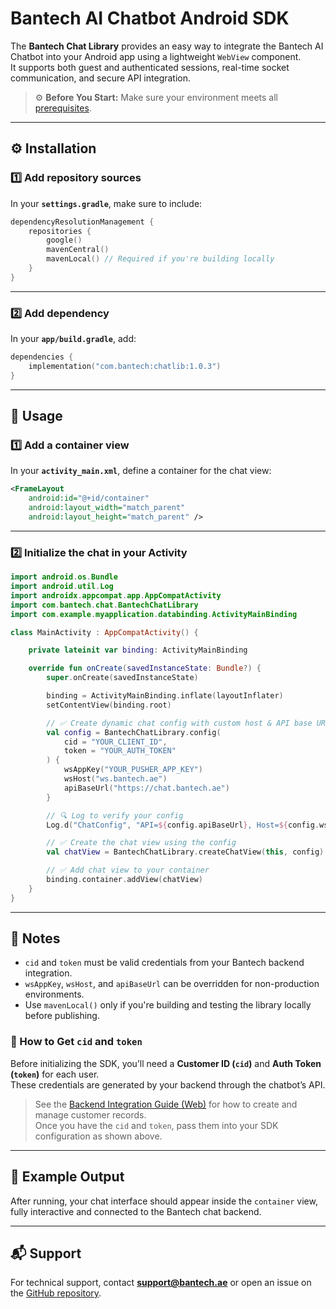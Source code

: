 # Bantech AI Chatbot Android SDK

The **Bantech Chat Library** provides an easy way to integrate the Bantech AI Chatbot into your Android app using a lightweight `WebView` component.  
It supports both guest and authenticated sessions, real-time socket communication, and secure API integration.

> ⚙️ **Before You Start:** Make sure your environment meets all [prerequisites](../README.md#-prerequisites).

---

## ⚙️ Installation

### 1️⃣ Add repository sources

In your **`settings.gradle`**, make sure to include:

```kotlin
dependencyResolutionManagement {
    repositories {
        google()
        mavenCentral()
        mavenLocal() // Required if you're building locally
    }
}
```

---

### 2️⃣ Add dependency

In your **`app/build.gradle`**, add:

```kotlin
dependencies {
    implementation("com.bantech:chatlib:1.0.3")
}
```

---

## 🚀 Usage

### 1️⃣ Add a container view

In your **`activity_main.xml`**, define a container for the chat view:

```xml
<FrameLayout
    android:id="@+id/container"
    android:layout_width="match_parent"
    android:layout_height="match_parent" />
```

---

### 2️⃣ Initialize the chat in your Activity

```kotlin
import android.os.Bundle
import android.util.Log
import androidx.appcompat.app.AppCompatActivity
import com.bantech.chat.BantechChatLibrary
import com.example.myapplication.databinding.ActivityMainBinding

class MainActivity : AppCompatActivity() {

    private lateinit var binding: ActivityMainBinding

    override fun onCreate(savedInstanceState: Bundle?) {
        super.onCreate(savedInstanceState)

        binding = ActivityMainBinding.inflate(layoutInflater)
        setContentView(binding.root)

        // ✅ Create dynamic chat config with custom host & API base URL
        val config = BantechChatLibrary.config(
            cid = "YOUR_CLIENT_ID",
            token = "YOUR_AUTH_TOKEN"
        ) {
            wsAppKey("YOUR_PUSHER_APP_KEY")
            wsHost("ws.bantech.ae")
            apiBaseUrl("https://chat.bantech.ae")
        }

        // 🔍 Log to verify your config
        Log.d("ChatConfig", "API=${config.apiBaseUrl}, Host=${config.wsHost}")

        // ✅ Create the chat view using the config
        val chatView = BantechChatLibrary.createChatView(this, config)

        // ✅ Add chat view to your container
        binding.container.addView(chatView)
    }
}
```

---

## 🧠 Notes

- `cid` and `token` must be valid credentials from your Bantech backend integration.  
- `wsAppKey`, `wsHost`, and `apiBaseUrl` can be overridden for non-production environments.  
- Use `mavenLocal()` only if you're building and testing the library locally before publishing.


### 🔗 How to Get `cid` and `token`

Before initializing the SDK, you’ll need a **Customer ID (`cid`)** and **Auth Token (`token`)** for each user.  
These credentials are generated by your backend through the chatbot’s API.

> See the [Backend Integration Guide (Web)](./web.md#step-3-backend-integration-registered-customers) for how to create and manage customer records.  
> Once you have the `cid` and `token`, pass them into your SDK configuration as shown above.

---

## 🧰 Example Output

After running, your chat interface should appear inside the `container` view, fully interactive and connected to the Bantech chat backend.

---

## 📬 Support
For technical support, contact **support@bantech.ae** or open an issue on the [GitHub repository](https://github.com/bantech-ae/ai-chatbot-mobile-sdk-android).
